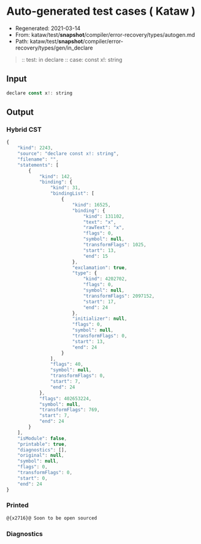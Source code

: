 # Auto-generated test cases ( Kataw )
- Regenerated: 2021-03-14
- From: kataw/test/__snapshot__/compiler/error-recovery/types/autogen.md
- Path: kataw/test/__snapshot__/compiler/error-recovery/types/gen/in_declare
> :: test: in declare
> :: case: const x!: string
## Input

`````js
declare const x!: string
`````

## Output

### Hybrid CST

```javascript
{
    "kind": 2243,
    "source": "declare const x!: string",
    "filename": "",
    "statements": [
        {
            "kind": 142,
            "binding": {
                "kind": 31,
                "bindingList": [
                    {
                        "kind": 16525,
                        "binding": {
                            "kind": 131102,
                            "text": "x",
                            "rawText": "x",
                            "flags": 0,
                            "symbol": null,
                            "transformFlags": 1025,
                            "start": 13,
                            "end": 15
                        },
                        "exclamation": true,
                        "type": {
                            "kind": 4202702,
                            "flags": 0,
                            "symbol": null,
                            "transformFlags": 2097152,
                            "start": 17,
                            "end": 24
                        },
                        "initializer": null,
                        "flags": 0,
                        "symbol": null,
                        "transformFlags": 0,
                        "start": 13,
                        "end": 24
                    }
                ],
                "flags": 40,
                "symbol": null,
                "transformFlags": 0,
                "start": 7,
                "end": 24
            },
            "flags": 402653224,
            "symbol": null,
            "transformFlags": 769,
            "start": 7,
            "end": 24
        }
    ],
    "isModule": false,
    "printable": true,
    "diagnostics": [],
    "original": null,
    "symbol": null,
    "flags": 0,
    "transformFlags": 0,
    "start": 0,
    "end": 24
}
```

### Printed

```javascript
@{x2716}@ Soon to be open sourced
```

### Diagnostics

```javascript

```

